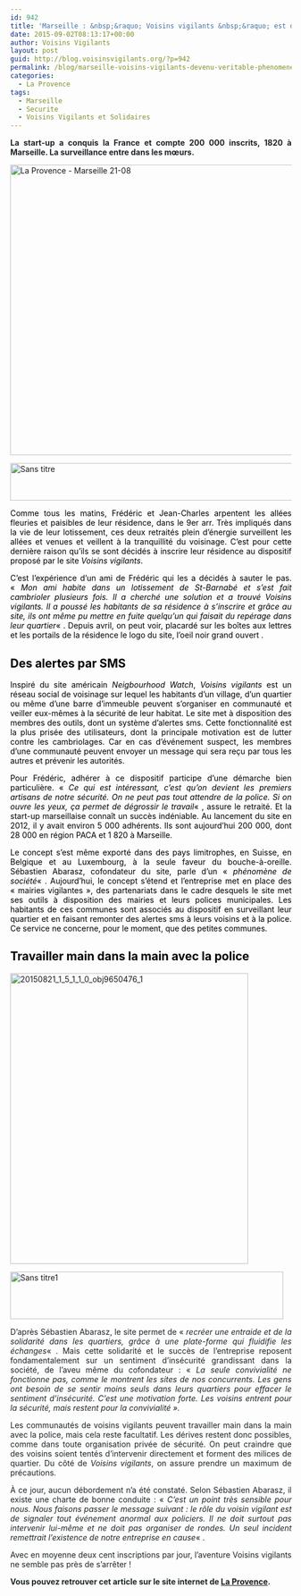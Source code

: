 ```yaml
---
id: 942
title: 'Marseille : &nbsp;&raquo; Voisins vigilants &nbsp;&raquo; est devenu un véritable phénomène'
date: 2015-09-02T08:13:17+00:00
author: Voisins Vigilants
layout: post
guid: http://blog.voisinsvigilants.org/?p=942
permalink: /blog/marseille-voisins-vigilants-devenu-veritable-phenomene/
categories:
  - La Provence
tags:
  - Marseille
  - Securite
  - Voisins Vigilants et Solidaires
---
```

<p style="text-align: justify;">
  <strong style="color: #1d2528;">La start-up a conquis la France et compte 200 000 inscrits, 1820 à Marseille. La surveillance entre dans les mœurs.</strong>
</p>

<p style="text-align: justify;">
  <a href="http://blog.voisinsvigilants.org/wp-content/uploads/2015/08/La-Provence-Marseille-21-08.jpg"><img class="aligncenter size-full wp-image-943" src="http://blog.voisinsvigilants.org/wp-content/uploads/2015/08/La-Provence-Marseille-21-08.jpg" alt="La Provence - Marseille 21-08" width="748" height="520" /></a>
</p>

<p style="text-align: justify;">
  <a href="http://blog.voisinsvigilants.org/wp-content/uploads/2015/08/Sans-titre.png"><img class="aligncenter size-full wp-image-944" src="http://blog.voisinsvigilants.org/wp-content/uploads/2015/08/Sans-titre.png" alt="Sans titre" width="600" height="67" /></a>
</p>

<p style="color: #1d2528; text-align: justify;">
  <span style="color: #000000;">Comme tous les matins, Frédéric et Jean-Charles arpentent les allées fleuries et paisibles de leur résidence, dans le 9er arr. Très impliqués dans la vie de leur lotissement, ces deux retraités plein d&rsquo;énergie surveillent les allées et venues et veillent à la tranquillité du voisinage. C&rsquo;est pour cette dernière raison qu&rsquo;ils se sont décidés à inscrire leur résidence au dispositif proposé par le site <em>Voisins vigilants</em>.</span>
</p>

<p style="color: #1d2528; text-align: justify;">
  <span style="color: #000000;">C&rsquo;est l&rsquo;expérience d&rsquo;un ami de Frédéric qui les a décidés à sauter le pas. &laquo;&nbsp;<em>Mon ami habite dans un lotissement de St-Barnabé et s&rsquo;est fait cambrioler plusieurs fois. Il a cherché une solution et a trouvé Voisins vigilants. Il a poussé les habitants de sa résidence à s&rsquo;inscrire et grâce au site, ils ont même pu mettre en fuite quelqu&rsquo;un qui faisait du repérage dans leur quartier</em>&laquo;&nbsp;. Depuis avril, on peut voir, placardé sur les boîtes aux lettres et les portails de la résidence le logo du site, l&rsquo;oeil noir grand ouvert .</span>
</p>

<h2 style="color: #1d2528; text-align: justify;">
  <span style="color: #000000;"><strong>Des alertes par SMS</strong></span>
</h2>

<p style="color: #1d2528; text-align: justify;">
  <span style="color: #000000;">Inspiré du site américain <em>Neigbourhood Watch</em>, <em>Voisins vigilants</em> est un réseau social de voisinage sur lequel les habitants d&rsquo;un village, d&rsquo;un quartier ou même d&rsquo;une barre d&rsquo;immeuble peuvent s&rsquo;organiser en communauté et veiller eux-mêmes à la sécurité de leur habitat. Le site met à disposition des membres des outils, dont un système d&rsquo;alertes sms. Cette fonctionnalité est la plus prisée des utilisateurs, dont la principale motivation est de lutter contre les cambriolages. Car en cas d&rsquo;événement suspect, les membres d&rsquo;une communauté peuvent envoyer un message qui sera reçu par tous les autres et prévenir les autorités.</span>
</p>

<p style="color: #1d2528; text-align: justify;">
  <span style="color: #000000;">Pour Frédéric, adhérer à ce dispositif participe d&rsquo;une démarche bien particulière. &laquo;&nbsp;<em>Ce qui est intéressant, c&rsquo;est qu&rsquo;on devient les premiers artisans de notre sécurité. On ne peut pas tout attendre de la police. Si on ouvre les yeux, ça permet de dégrossir le travail</em>&laquo;&nbsp;, assure le retraité. Et la start-up marseillaise connaît un succès indéniable. Au lancement du site en 2012, il y avait environ 5 000 adhérents. Ils sont aujourd&rsquo;hui 200 000, dont 28 000 en région PACA et 1 820 à Marseille.</span>
</p>

<p style="color: #1d2528; text-align: justify;">
  <span style="color: #000000;">Le concept s&rsquo;est même exporté dans des pays limitrophes, en Suisse, en Belgique et au Luxembourg, à la seule faveur du bouche-à-oreille. Sébastien Abarasz, cofondateur du site, parle d&rsquo;un &laquo;&nbsp;<em>phénomène de société</em>&laquo;&nbsp;. Aujourd&rsquo;hui, le concept s&rsquo;étend et l&rsquo;entreprise met en place des &laquo;&nbsp;mairies vigilantes&nbsp;&raquo;, des partenariats dans le cadre desquels le site met ses outils à disposition des mairies et leurs polices municipales. Les habitants de ces communes sont associés au dispositif en surveillant leur quartier et en faisant remonter des alertes sms à leurs voisins et à la police. Ce service ne concerne, pour le moment, que des petites communes.</span>
</p>

<h2 style="text-align: justify;">
  <strong><span style="color: #000000;">Travailler main dans la main avec la police</span></strong>
</h2>

[<img class="aligncenter size-full wp-image-945" src="http://blog.voisinsvigilants.org/wp-content/uploads/2015/08/20150821_1_5_1_1_0_obj9650476_1.jpg" alt="20150821_1_5_1_1_0_obj9650476_1" width="426" height="520" />](http://blog.voisinsvigilants.org/wp-content/uploads/2015/08/20150821_1_5_1_1_0_obj9650476_1.jpg)

[<img class="aligncenter size-full wp-image-946" src="http://blog.voisinsvigilants.org/wp-content/uploads/2015/08/Sans-titre1.png" alt="Sans titre1" width="489" height="85" />](http://blog.voisinsvigilants.org/wp-content/uploads/2015/08/Sans-titre1.png)

<p style="text-align: justify;">
  <span style="color: #1d2528;">D&rsquo;après Sébastien Abarasz, le site permet de &laquo;&nbsp;</span><em style="color: #1d2528;">recréer une entraide et de la solidarité dans les quartiers, grâce à une plate-forme qui fluidifie les échanges</em><span style="color: #1d2528;">&laquo;&nbsp;. Mais cette solidarité et le succès de l&rsquo;entreprise reposent fondamentalement sur un sentiment d&rsquo;insécurité grandissant dans la société, de l&rsquo;aveu même du cofondateur : &laquo;&nbsp;</span><em style="color: #1d2528;">La seule convivialité ne fonctionne pas, comme le montrent les sites de nos concurrents. Les gens ont besoin de se sentir moins seuls dans leurs quartiers pour effacer le sentiment d&rsquo;insécurité. C&rsquo;est une motivation forte. Les voisins entrent pour la sécurité, mais restent pour la convivialité&nbsp;&raquo;.</em>
</p>

<p style="color: #1d2528; text-align: justify;">
  Les communautés de voisins vigilants peuvent travailler main dans la main avec la police, mais cela reste facultatif. Les dérives restent donc possibles, comme dans toute organisation privée de sécurité. On peut craindre que des voisins soient tentés d&rsquo;intervenir directement et forment des milices de quartier. Du côté de <em>Voisins vigilants</em>, on assure prendre un maximum de précautions.
</p>

<p style="color: #1d2528; text-align: justify;">
  À ce jour, aucun débordement n&rsquo;a été constaté. Selon Sébastien Abarasz, il existe une charte de bonne conduite : &laquo;&nbsp;<em>C&rsquo;est un point très sensible pour nous. Nous faisons passer le message suivant : le rôle du voisin vigilant est de signaler tout événement anormal aux policiers. Il ne doit surtout pas intervenir lui-même et ne doit pas organiser de rondes. Un seul incident remettrait l&rsquo;existence de notre entreprise en cause</em>&laquo;&nbsp;.
</p>

<p style="color: #1d2528; text-align: justify;">
  Avec en moyenne deux cent inscriptions par jour, l&rsquo;aventure Voisins vigilants ne semble pas près de s&rsquo;arrêter !
</p>

<p style="color: #1d2528; text-align: justify;">
  <strong>Vous pouvez retrouver cet article sur le site internet de <a href="http://www.laprovence.com/article/economie/3542340/marseille-voisins-vigilants-est-devenu-un-veritable-phenomene.html?utm_content=bufferb8ad8&utm_medium=social&utm_source=twitter.com&utm_campaign=buffer">La Provence</a>.</strong>
</p>
